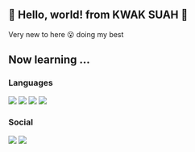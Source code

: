 ## 🐼 Hello, world! from KWAK SUAH 🐼

Very new to here 😮 doing my best

## Now learning ...

### Languages
<p>
  <img src ="https://img.shields.io/badge/Java-ED8B00?style=for-the-badge&logo=openjdk&logoColor=white"/>
  <img src ="https://img.shields.io/badge/Lua-2C2D72?style=for-the-badge&logo=lua&logoColor=white"/>
  <img src ="https://img.shields.io/badge/Spring-6DB33F?style=for-the-badge&logo=spring&logoColor=white"/>
  <img src ="https://img.shields.io/badge/MySQL-00000F?style=for-the-badge&logo=mysql&logoColor=white"/>  
</p>



### Social 
<p>
  <img src ="https://img.shields.io/badge/GitHub-100000?style=for-the-badge&logo=github&logoColor=white"/>
  <img src ="https://img.shields.io/badge/GitLab-330F63?style=for-the-badge&logo=gitlab&logoColor=white"/>
</p>








## 
